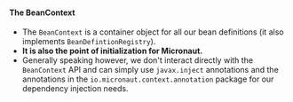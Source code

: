 #### The BeanContext
* The `BeanContext` is a container object for all our bean definitions (it also implements `BeanDefintionRegistry`).
* __It is also the point of initialization for Micronaut.__
* Generally speaking however, we don't interact directly with the `BeanContext` API and can simply use `javax.inject` annotations and the annotations in the `io.micronaut.context.annotation` package for our dependency injection needs.